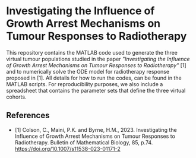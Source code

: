 # Investigating the Influence of Growth Arrest Mechanisms on Tumour Responses to Radiotherapy

This repository contains the MATLAB code used to generate the three virtual tumour populations studied in the paper *"Investigating the Influence of Growth Arrest Mechanisms on Tumour Responses to Radiotherapy"* [1] and to numerically solve the ODE model for radiotherapy response proposed in [1]. All details for how to run the codes, can be found in the MATLAB scripts. For reproducibility purposes, we also include a spreadsheet that contains the parameter sets that define the three virtual cohorts. 

## References
- [1] Colson, C., Maini, P.K. and Byrne, H.M., 2023. Investigating the Influence of Growth Arrest Mechanisms on Tumour Responses to Radiotherapy. Bulletin of Mathematical Biology, 85, p.74. https://doi.org/10.1007/s11538-023-01171-2


